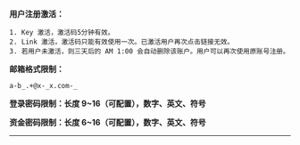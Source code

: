 **用户注册激活：**

```
1. Key 激活，激活码5分钟有效。
2. Link 激活，激活码只能有效使用一次。已激活用户再次点击链接无效。
3. 若用户未激活，则三天后的 AM 1:00 会自动删除该账户。用户可以再次使用原账号注册。
```

**邮箱格式限制：**

```
a-b_.+@x-_x.com-_
```

**登录密码限制：长度 9~16（可配置），数字、英文、符号**

**资金密码限制：长度 6~16（可配置），数字、英文、符号**

---



